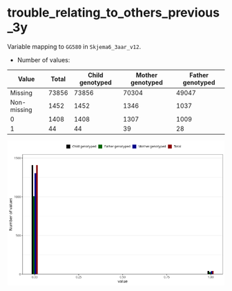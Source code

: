 # trouble_relating_to_others_previous_3y
Variable mapping to `GG580` in `Skjema6_3aar_v12`.
- Number of values:

| Value | Total | Child genotyped | Mother genotyped | Father genotyped |
| ----- | ----- | --------------- | ---------------- | ---------------- |
| Missing | 73856 | 73856 | 70304 | 49047 |
| Non-missing | 1452 | 1452 | 1346 | 1037 |
| 0 | 1408 | 1408 | 1307 | 1009 |
| 1 | 44 | 44 | 39 | 28 |



![](trouble_relating_to_others_previous_3y_n.png)



